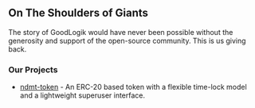 ## On The Shoulders of Giants
The story of GoodLogik would have never been possible without the generosity and support of the open-source community. This is us giving back.

### Our Projects

- [ndmt-token](https://goodlogik.github.io/ndmt-token/) - An ERC-20 based token with a flexible time-lock model and a lightweight superuser interface.
